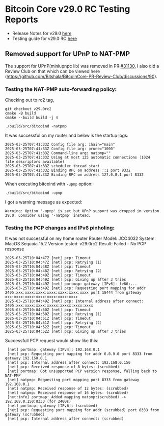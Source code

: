 # Bitcoin Core v29.0 RC Testing Reports


- Release Notes for v29.0 [here](https://github.com/bitcoin-core/bitcoin-devwiki/wiki/29.0-Release-Notes-Draft)
- Testing guide for v29.0 RC [here](https://github.com/bitcoin-core/bitcoin-devwiki/wiki/29.0-Release-Candidate-Testing-Guide)

## Removed support for UPnP to NAT-PMP
The support for UPnP(miniupnpc lib) was removed in PR [#31130](https://github.com/bitcoin/bitcoin/pull/31130), I also did a Review Club on that which can be viewed here (https://github.com/Bitshala/BitcoinCore-PR-Review-Club/discussions/90).

### Testing the NAT-PMP auto-forwarding policy:
Checking out to rc2 tag,
```
git checkout v29.0rc2
cmake -B build
cmake --build build -j 4

./build/src/bitcoind -natpmp
```
It was successful on my router and below is the startup logs:
```
2025-03-25T07:41:33Z Config file arg: chain="main"
2025-03-25T07:41:33Z Config file arg: prune="1000"
2025-03-25T07:41:33Z Command-line arg: natpmp=""
2025-03-25T07:41:33Z Using at most 125 automatic connections (1024 file descriptors available)
2025-03-25T07:41:33Z scheduler thread start
2025-03-25T07:41:33Z Binding RPC on address ::1 port 8332
2025-03-25T07:41:33Z Binding RPC on address 127.0.0.1 port 8332
```

When executing bitcoind with `-upnp` option:
```
./build/src/bitcoind -upnp
``` 
I got a warning message as expected:
```
Warning: Option '-upnp' is set but UPnP support was dropped in version 29.0. Consider using '-natpmp' instead.
```

### Testing the PCP changes and IPv6 pinholing:
It was not successful on my home router
Router Model: JCO4032 
System: MacOS Sequoia 15.2 
Version tested: v29.0rc2
Result: Failed - No PCP response

```
2025-03-25T10:04:47Z [net] pcp: Timeout
2025-03-25T10:04:47Z [net] pcp: Retrying (1)
2025-03-25T10:04:48Z [net] pcp: Timeout
2025-03-25T10:04:48Z [net] pcp: Retrying (2)
2025-03-25T10:04:49Z [net] pcp: Timeout
2025-03-25T10:04:49Z [net] pcp: Giving up after 3 tries
2025-03-25T10:04:49Z [net] portmap: gateway [IPv6]: fe80:...
2025-03-25T10:04:49Z [net] pcp: Requesting port mapping for addr 2405:xxx:xxxx:xxxx:xxxx:xxxx:xxxx:xxxx port 18444 from gateway xxx:xxxx:xxxx:xxxx:xxxx:xxxx:xxxx
2025-03-25T10:04:49Z [net] pcp: Internal address after connect: 2405:xxx:xxxx:xxxx:xxxxx:xxxxx:xxxx:xxxx
2025-03-25T10:04:50Z [net] pcp: Timeout
2025-03-25T10:04:50Z [net] pcp: Retrying (1)
2025-03-25T10:04:51Z [net] pcp: Timeout
2025-03-25T10:04:51Z [net] pcp: Retrying (2)
2025-03-25T10:04:52Z [net] pcp: Timeout
2025-03-25T10:04:52Z [net] pcp: Giving up after 3 tries
```

Successfull PCP request would show like this:

```
 [net] portmap: gateway [IPv4]: 192.168.0.1
 [net] pcp: Requesting port mapping for addr 0.0.0.0 port 8333 from gateway 192.168.0.1
 [net] pcp: Internal address after connect: 192.168.0.150
 [net] pcp: Received response of 8 bytes: (scrubbed)
 [net] portmap: Got unsupported PCP version response, falling back to NAT-PMP
 [net] natpmp: Requesting port mapping port 8333 from gateway 192.168.0.1
 [net] natpmp: Received response of 12 bytes: (scrubbed)
 [net] natpmp: Received response of 16 bytes: (scrubbed)
 [net:info] portmap: Added mapping natpmp:(scrubbed) -> 192.168.0.150:8333 (for 2400s)
 [net] portmap: gateway [IPv6]: (scrubbed)
 [net] pcp: Requesting port mapping for addr (scrubbed) port 8333 from gateway (scrubbed)
 [net] pcp: Internal address after connect: (scrubbed)
```















